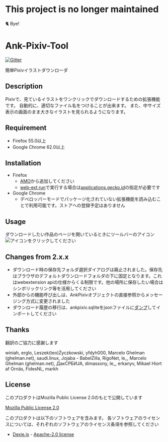 
# This project is no longer maintained

🐈 Bye!

# Ank-Pixiv-Tool

[![Gitter](https://badges.gitter.im/anekos/Ank-Pixiv-Tool.svg)](https://gitter.im/anekos/Ank-Pixiv-Tool?utm_source=badge&utm_medium=badge&utm_campaign=pr-badge&utm_content=badge)

簡単Pixivイラストダウンローダ

## Description

Pixivで、見ているイラストをワンクリックでダウンロードするための拡張機能です。
自動的に、適切なファイル名をつけることが出来ます。
また、中サイズ表示の画面のまま大きなイラストを見られるようになります。

## Requirement

- Firefox 55.0以上
- Google Chrome 62.0以上

## Installation

- Firefox
    - [AMO](https://addons.mozilla.org/ja/firefox/addon/ank-pixiv-tool/)から追加してください
    - [web-ext run](https://developer.mozilla.org/en-US/Add-ons/WebExtensions/Getting_started_with_web-ext)で実行する場合は[applications.gecko.id](https://developer.mozilla.org/en-US/Add-ons/WebExtensions/manifest.json/applications)の指定が必要です
- Google Chrome
    - デベロッパーモードでパッケージ化されていない拡張機能を読み込むことで利用可能です。ストアへの登録予定はありません
## Usage

ダウンロードしたい作品のページを開いているときにツールバーのアイコン![アイコン](https://raw.githubusercontent.com/anekos/Ank-Pixiv-Tool/master/webextensions/source/images/icon16.png)をクリックしてください

## Changes from 2.x.x

- ダウンロード時の保存先フォルダ選択ダイアログは廃止されました。保存先はブラウザのデフォルトダウンロードフォルダの下に固定となります。これはwebextension apiの仕様からくる制限です。他の場所に保存したい場合はシンボリックリンク等を活用してください
- 外部からの機能呼び出しは、AnkPixivオブジェクトの直接参照からメッセージング方式に変更されました
- ダウンロード履歴の移行は、ankpixiv.sqliteをjsonファイルに[ダンプ](https://github.com/anekos/Ank-Pixiv-Tool/blob/master/webextensions/misc/dump_ankpixiv_sqlite.py)してインポートしてください

## Thanks

翻訳のご協力に感謝します

winiah,
erglo,
Leszek(teo)Życzkowski,
yfdyh000,
Marcelo Ghelman (ghelman.net),
saudi.linux,
Jojaba - BabelZilla,
RigoNet,
le_,
Marcelo Ghelman (ghelman.net),
ДакСРБИЈА,
dimassony,
le_,
erkanyv,
Mikael Hiort af Ornäs,
FidesNL,
markh

## License

このプロダクトはMozilla Public License 2.0のもとで公開しています

[Mozilla Public License 2.0](https://www.mozilla.org/MPL/2.0/)

このプロダクトは以下のソフトウェアを含みます。
各ソフトウェアのライセンスについては、それぞれのソフトウェアのライセンス条項を参照してください

- [Dexie.js](http://dexie.org/) - [Apache-2.0 license](http://www.apache.org/licenses/LICENSE-2.0)
